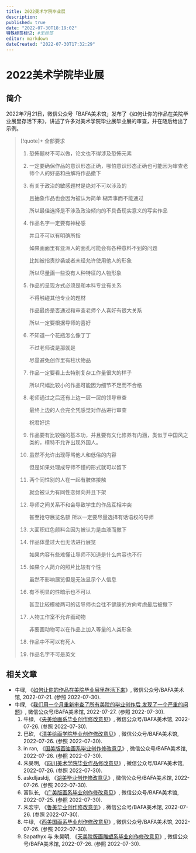 ```yaml
---
title: 2022美术学院毕业展
description:
published: true
date: "2022-07-30T18:19:02"
特殊标签标记: #无标签
editor: markdown
dateCreated: "2022-07-30T17:32:29"
---
```


# 2022美术学院毕业展

## 简介

2022年7月21日，微信公众号「BAFA美术馆」发布了《如何让你的作品在美院毕业展里存活下来》，讲述了许多对美术学院毕业展毕业展的审查，并在随后给出了示例。

> [!quote]+ 全部要求
>
> 1.  恐怖题材不可以做，论文也不得涉及恐怖元素
>
> 2.  一定要确保作品的意识形态正确，哪怕意识形态正确也可能因为审查老师个人的好恶和曲解将作品撤下
>
> 3.  有关于政治的敏感题材是绝对不可以涉及的
>
>     且抽象作品也会因为被认为简单 糊弄事而不能通过
>
>     所以最佳选择是不涉及政治倾向的不具备现实意义的写实作品
>
> 4.  作品名字一定要有神秘感
>
>     并且不可以有明确所指
>
>     如果画面里有亚洲人的面孔可能会有各种意料不到的问题
>
>     比如被指责抄袭或者未经允许使用他人的形象
>
>     所以尽量画一些没有人种特征的人物形象
>
> 5.  作品的呈现方式必须是和本科专业有关系
>
>     不得触碰其他专业的题材
>
>     作品最终是否通过和审查老师个人喜好有很大关系
>
>     所以一定要根据导师的喜好
>
> 6.  不知道一个花瓶怎么像丁丁
>
>     不过老师说是那就是
>
>     尽量避免创作里有柱状物品
>
> 7.  作品一定要看上去特别复杂工作量很大的样子
>
>     所以尺幅比较小的作品可能因为细节不足而不合格
>
> 8.  老师通过之后还有上边一层一层的领导审查
>
>     最终上边的人会完全凭感觉对作品进行审查
>
>     祝君好运
>
> 9.  作品要有比较强的基本功，并且要有文化修养有内涵，类似于中国风之类的，模特不允许出现外国人。
>
> 10. 虽然不允许出现辱骂他人和低俗的内容
>
>     但是如果处理成导师不懂的形式就可以留下
>
> 11. 两个同性别的人在一起有肢体接触
>
>     就会被认为有同性恋倾向并且下架
>
> 12. 导师之间关系不和会导致学生的作品互相冲突
>
>     甚至抢夺展览名额 所以一定要尽量选择有话语权的导师
>
> 13. 大面积红色颜料会因为被认为是血液而撤下
>
> 14. 作品体量过大也无法进行展览
>
>     如果内容有些难懂让导师不知道是什么内容也不行
>
> 15. 如果个人简介的照片比较有个性
>
>     虽然不影响展览但是无法显示个人信息
>
> 16. 有不明显的性暗示也不可以
>
>     甚至比较模棱两可的话导师也会往不健康的方向考虑最后被撤下
>
> 17. 人物工作室不允许画动物
>
>     非要画动物可以在作品上加入等量的人类形象
>
> 18. 作品中不可以有死人
>
> 19. 作品名字不可是英文

## 相关文章

+   牛绿, 《[如何让你的作品在美院毕业展里存活下来](https://archive.ph/vHfU9 "https://mp.weixin.qq.com/s/SIO6ne9boQm5vVSHi02KUQ")》, 微信公众号/BAFA美术馆, 2022-07-21. (参照 2022-07-30).
+   牛绿, 《[我们用一个月重新审查了所有美院的毕业创作后 发现了一个严重的问题](https://archive.ph/hfIno "https://mp.weixin.qq.com/s/7Hs8pi2RojkEJ0uF1rbSWg")》, 微信公众号/BAFA美术馆, 2022-07-27. (参照 2022-07-30).
    1.  牛绿, 《[央美绘画系毕业创作修改意见](https://archive.ph/qvbF0 "https://mp.weixin.qq.com/s?__biz=Mzg3ODYyNDE2OA==&mid=2247487466&idx=1&sn=c0061a4460b899b6825a07c03e100d80&chksm=cf11a32df8662a3bb7584c969d59c05b3ccdd1986c940685b6e1a101aba3b8c83599cc339286")》, 微信公众号/BAFA美术馆, 2022-07-26. (参照 2022-07-30).
    2.  巴砍, 《[清美绘画学院毕业创作修改意见](https://archive.ph/EmvTn "https://mp.weixin.qq.com/s?__biz=Mzg3ODYyNDE2OA==&mid=2247487488&idx=1&sn=90dc36501bd2ed6ba758fbc8a4dddf4f&chksm=cf11bcc7f86635d190d48882c730aacc569454b772c74beaccf348eee2709d6b64c67c337bed")》, 微信公众号/BAFA美术馆, 2022-07-26. (参照 2022-07-30).
    3.  in ran, 《[国美版画油画系毕业创作修改意见](https://archive.ph/tDaH5 "https://mp.weixin.qq.com/s?__biz=Mzg3ODYyNDE2OA==&mid=2247487494&idx=1&sn=71baaee9ac306cacf07558fc83587212&chksm=cf11bcc1f86635d74fb4d81c010235750950e01fa242109808ca7c5781987c77d32ec29d8d58")》, 微信公众号/BAFA美术馆, 2022-07-26. (参照 2022-07-30).
    4.  朱昊明, 《[四川美术学院毕业作品修改意见](https://archive.ph/Tgu7r "https://mp.weixin.qq.com/s?__biz=Mzg3ODYyNDE2OA==&mid=2247487476&idx=1&sn=ff0c6c895c0378fb0c34f5d509a7d35b&chksm=cf11a333f8662a25d090c5d719f3787495e5c3b22e9146b01ab60dc2d41bd3cb43bf770c714b")》, 微信公众号/BAFA美术馆, 2022-07-26. (参照 2022-07-30).
    5.  askdljasldj, 《[湖美毕业创作修改意见](https://archive.ph/8aulv "https://mp.weixin.qq.com/s?__biz=Mzg3ODYyNDE2OA==&mid=2247487485&idx=1&sn=bf1f95983e7d593ddf91be85d117c641&chksm=cf11a33af8662a2cdf8e4fd36a48c6d11f4162ba9a5058f3b16f2f41658a5a0c32eabbde2205")》, 微信公众号/BAFA美术馆, 2022-07-26. (参照 2022-07-30).
    6.  富队长, 《[广美版画系毕业创作修改意见](https://archive.ph/yQtLy "https://mp.weixin.qq.com/s?__biz=Mzg3ODYyNDE2OA==&mid=2247487463&idx=1&sn=52a75d72bc6fbae918e0dbbaabfc7dd4&chksm=cf11a320f8662a365831de60779a03876abb7dc30716db64e2fa4826b8729d5fcacad471da85")》, 微信公众号/BAFA美术馆, 2022-07-25. (参照 2022-07-30).
    7.  朱宏宇, 《[鲁美毕业创作修改意见](https://archive.ph/0y8ci "https://mp.weixin.qq.com/s?__biz=Mzg3ODYyNDE2OA==&mid=2247487473&idx=1&sn=e7a74c1d049bbefac31c9e45b5849d9e&chksm=cf11a336f8662a2066718efa2d0a539e8114abe2898cb261128bb9d1f14173bb3eeaa61253ed")》, 微信公众号/BAFA美术馆, 2022-07-26. (参照 2022-07-30).
    8.  牛绿, 《[西美国画系毕业创作修改意见](https://archive.ph/D3MO1 "https://mp.weixin.qq.com/s?__biz=Mzg3ODYyNDE2OA==&mid=2247487482&idx=1&sn=9721c6ff2b5200135f2b8635fdc6a857&chksm=cf11a33df8662a2b14eed00bcdf3f192cec5695beeacb025a0e938515d1b8cbdd8810e2e1044")》, 微信公众号/BAFA美术馆, 2022-07-26. (参照 2022-07-30).
    9.  Sapathyx 与 朱昊明, 《[天美院版画雕塑系毕业创作修改意见](https://archive.ph/iA6sr "https://mp.weixin.qq.com/s?__biz=Mzg3ODYyNDE2OA==&mid=2247487479&idx=1&sn=2666d435b64bc9d38b49047834f4cb65&chksm=cf11a330f8662a26477b81c64f04ca302a30ba8b01abcc5f8f5c91d9174d9f1a7cfe5daf8fc4")》, 微信公众号/BAFA美术馆, 2022-07-26. (参照 2022-07-30).
